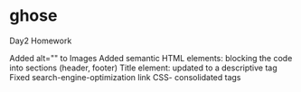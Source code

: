 # ghose
Day2 Homework

Added alt="" to Images
Added semantic HTML elements: blocking the code into sections (header, footer)
Title element: updated to a descriptive tag
Fixed search-engine-optimization link
CSS- consolidated tags